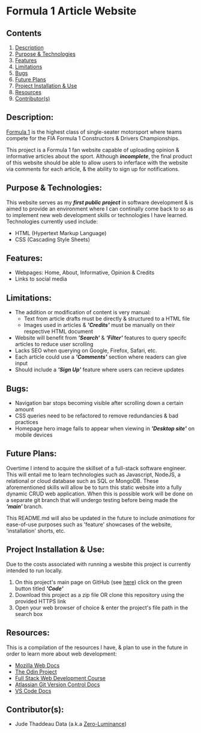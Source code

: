 # Formula 1 Article Website

## Contents
1) [Description](#description)
2) [Purpose & Technologies](#purpose--technologies)
3) [Features](#features)
4) [Limitations](#limitations)
5) [Bugs](#bugs)
6) [Future Plans](#future-plans)
7) [Project Installation & Use](#project-installation--use)
8) [Resources](#resources)
9) [Contributor(s)](#contributors)

## Description:
[Formula 1](https://en.wikipedia.org/wiki/Formula_One) is the highest class of single-seater motorsport where teams compete for the FIA Formula 1 Constructors & Drivers Championships. 

This project is a Formula 1 fan website capable of uploading opinion & informative articles about the sport. Although ***incomplete***, the final product of this website should be able to allow users to inferface with the website via comments for each article, & the ability to sign up for notifications.

## Purpose & Technologies:
This website serves as my ***first public project*** in software development & is aimed to provide an environment where I can continally come back to so as to implement new web development skills or technologies I have learned. Technologies currently used include:
- HTML (Hypertext Markup Language)
- CSS (Cascading Style Sheets)

## Features:
- Webpages: Home, About, Informative, Opinion & Credits
- Links to social media

## Limitations:
- The addition or modification of content is very manual:
    - Text from article drafts must be directly & structured to a HTML file
    - Images used in articles & ***'Credits'*** must be manually on their respective HTML document
- Website will benefit from ***'Search'*** & ***'Filter'*** features to query specifc articles to reduce user scrolling
- Lacks SEO when querying on Google, Firefox, Safari, etc.
- Each article could use a ***'Comments'*** section where readers can give input
- Should include a ***'Sign Up'*** feature where users can recieve updates

## Bugs:
- Navigation bar stops becoming visible after scrolling down a certain amount
- CSS queries need to be refactored to remove redundancies & bad practices
- Homepage hero image fails to appear when viewing in ***'Desktop site'*** on mobile devices 

## Future Plans:
Overtime I intend to acquire the skillset of a full-stack software engineer. This will entail me to learn technologies such as Javascript, NodeJS, a relational or cloud database such as SQL or MongoDB. These aforementioned skills will allow be to turn this static website into a fully dynamic CRUD web application. When this is possible work will be done on a separate git branch that will undergo testing before being made the ***'main'*** branch.

This README.md will also be updated in the future to include _animations_ for ease-of-use purposes such as 'feature' showcases of the website, 'installation' shorts, etc.

## Project Installation & Use:
Due to the costs associated with running a wesbite this project is currently intended to run locally.
1) On this project's main page on GitHub (see [here](https://github.com/Zero-Luminance/Zero-Luminance.github.io/tree/main)) click on the green button titled ***'Code'***
2) Download this project as a zip file OR clone this repository using the provided HTTPS link
3) Open your web browser of choice & enter the project's file path in the search box

## Resources:
This is a compilation of the resources I have, & plan to use in the future in order to learn more about web development:
- [Mozilla Web Docs](https://developer.mozilla.org/en-US/docs/Learn)
- [The Odin Project](https://www.theodinproject.com/)
- [Full Stack Web Development Course](https://fullstackopen.com/en/)
- [Atlassian Git Version Control Docs]()
- [VS Code Docs](https://code.visualstudio.com/docs)

## Contributor(s):
- Jude Thaddeau Data (a.k.a [Zero-Luminance](https://github.com/Zero-Luminance))